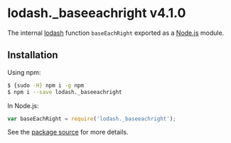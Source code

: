 # lodash._baseeachright v4.1.0

The internal [lodash](https://lodash.com/) function `baseEachRight` exported as a [Node.js](https://nodejs.org/) module.

## Installation

Using npm:
```bash
$ {sudo -H} npm i -g npm
$ npm i --save lodash._baseeachright
```

In Node.js:
```js
var baseEachRight = require('lodash._baseeachright');
```

See the [package source](https://github.com/lodash/lodash/blob/4.1.0-npm-packages/lodash._baseeachright) for more details.
